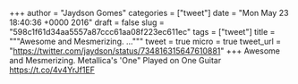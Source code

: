 
+++
author = "Jaydson Gomes"
categories = ["tweet"]
date = "Mon May 23 18:40:36 +0000 2016"
draft = false
slug = "598c1f61d34aa5557a87ccc61aa08f223ec611ec"
tags = ["tweet"]
title = """Awesome and Mesmerizing. ..."""
tweet = true
micro = true
tweet_url = "https://twitter.com/jaydson/status/734816315647610881"
+++
Awesome and Mesmerizing. Metallica's 'One" Played on One Guitar https://t.co/4v4YrJf1EF
